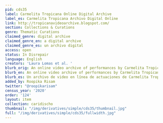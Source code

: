 ```yaml
---
pid: cds35
label: Carmelita Tropicana Online Digital Archive
label_es: Carmelita Tropicana Archivo Digital Online
link: http://tropicanavideoarchive.blogspot.com/
section: Collections & Curations
genre: Thematic Curations
claimed_genre: digital archive
claimed_genre_en: a digital archive
claimed_genre_es: un archivo digital
access: open
status: In Disrepair
language: English
creators: 'Laura Lomas et al. '
blurb_orig: An online video archive of performances by Carmelita Tropicana
blurb_en: An online video archive of performances by Carmelita Tropicana
blurb_es: Un archivo de video en línea de actuaciones de Carmelita Tropicana.
added_by: Roopika Risam
twitter: "@roopikarisam"
census_year: '2020'
order: '124'
layout: item
collection: caridischo
thumbnail: "/img/derivatives/simple/cds35/thumbnail.jpg"
full: "/img/derivatives/simple/cds35/fullwidth.jpg"
---
```

